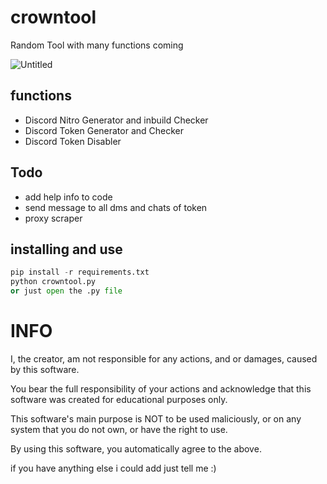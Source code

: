 # crowntool
Random Tool with many functions coming

![Untitled](https://user-images.githubusercontent.com/58895443/126803591-306c8014-e7d9-4df3-8c82-93bd6b947621.png)
## functions

- Discord Nitro Generator and inbuild Checker
- Discord Token Generator and Checker
- Discord Token Disabler

## Todo

- add help info to code
- send message to all dms and chats of token
- proxy scraper

## installing and use
```python
pip install -r requirements.txt
python crowntool.py
or just open the .py file
```

# INFO

I, the creator, am not responsible for any actions, and or damages, caused by this software.

You bear the full responsibility of your actions and acknowledge that this software was created for educational purposes only.

This software's main purpose is NOT to be used maliciously, or on any system that you do not own, or have the right to use.

By using this software, you automatically agree to the above.

if you have anything else i could add just tell me :)
